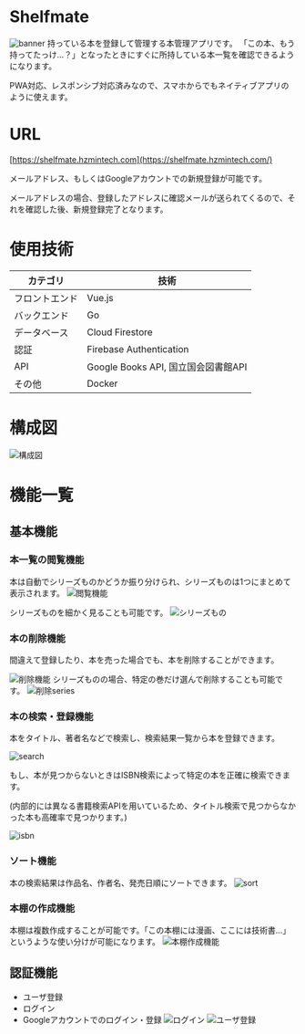 # Shelfmate
![banner](images/banner_app.png)
持っている本を登録して管理する本管理アプリです。
「この本、もう持ってたっけ…？」となったときにすぐに所持している本一覧を確認できるようになります。

PWA対応、レスポンシブ対応済みなので、スマホからでもネイティブアプリのように使えます。

# URL
[https://shelfmate.hzmintech.com](https://shelfmate.hzmintech.com/)

メールアドレス、もしくはGoogleアカウントでの新規登録が可能です。

メールアドレスの場合、登録したアドレスに確認メールが送られてくるので、それを確認した後、新規登録完了となります。

# 使用技術

| カテゴリ | 技術 |
| --- | --- |
| フロントエンド | Vue.js |
| バックエンド | Go |
| データベース | Cloud Firestore |
| 認証 | Firebase Authentication |
| API | Google Books API, 国立国会図書館API |
| その他 | Docker |

# 構成図
![構成図](images/shelfmate.drawio.png)

# 機能一覧
## 基本機能

### 本一覧の閲覧機能
本は自動でシリーズものかどうか振り分けられ、シリーズものは1つにまとめて表示されます。
![閲覧機能](images/bookshelf-view.png)

シリーズものを細かく見ることも可能です。
![シリーズもの](images/seriesView.png)

### 本の削除機能
間違えて登録したり、本を売った場合でも、本を削除することができます。

![削除機能](images/deletebooks.png)
シリーズものの場合、特定の巻だけ選んで削除することも可能です。
![削除series](images/series.png)

### 本の検索・登録機能

本をタイトル、著者名などで検索し、検索結果一覧から本を登録できます。

![search](images/searchBook.png)

もし、本が見つからないときはISBN検索によって特定の本を正確に検索できます。

(内部的には異なる書籍検索APIを用いているため、タイトル検索で見つからなかった本も高確率で見つかります。)

![isbn](images/isbnsearch.png)
### ソート機能

本の検索結果は作品名、作者名、発売日順にソートできます。
![sort](images/sort.png)

### 本棚の作成機能
本棚は複数作成することが可能です。「この本棚には漫画、ここには技術書…」というような使い分けが可能になります。
![本棚作成機能](images/createBookshelf.png)

## 認証機能

- ユーザ登録
- ログイン
- Googleアカウントでのログイン・登録
![ログイン](images/login.png)
![ユーザ登録](images/register.png)
